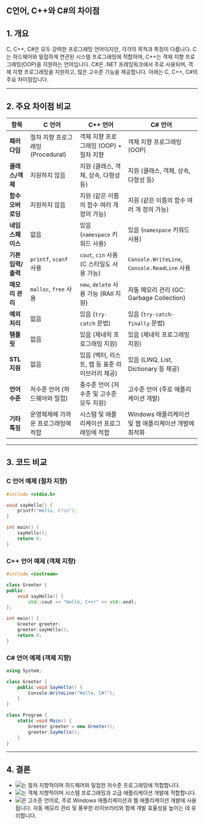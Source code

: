 ## C언어, C++와 C#의 차이점

## 1. 개요
C, C++, C#은 모두 강력한 프로그래밍 언어이지만, 각각의 목적과 특징이 다릅니다. C는 하드웨어와 밀접하게 연관된 시스템 프로그래밍에 적합하며, C++는 객체 지향 프로그래밍(OOP)을 지원하는 언어입니다. C#은 .NET 프레임워크에서 주로 사용되며, 객체 지향 프로그래밍을 지원하고, 많은 고수준 기능을 제공합니다. 아래는 C, C++, C#의 주요 차이점입니다.

---

## 2. 주요 차이점 비교

| 항목         | C 언어                          | C++ 언어                           | C# 언어                               |
|-------------|--------------------------------|----------------------------------|--------------------------------------|
| **패러다임** | 절차 지향 프로그래밍 (Procedural) | 객체 지향 프로그래밍 (OOP) + 절차 지향 | 객체 지향 프로그래밍 (OOP)             |
| **클래스/객체** | 지원하지 않음                   | 지원 (클래스, 객체, 상속, 다형성 등) | 지원 (클래스, 객체, 상속, 다형성 등)   |
| **함수 오버로딩** | 지원하지 않음                   | 지원 (같은 이름의 함수 여러 개 정의 가능) | 지원 (같은 이름의 함수 여러 개 정의 가능) |
| **네임스페이스** | 없음                            | 있음 (`namespace` 키워드 사용) | 있음 (`namespace` 키워드 사용)        |
| **기본 입력/출력** | `printf`, `scanf` 사용        | `cout`, `cin` 사용 (C 스타일도 사용 가능) | `Console.WriteLine`, `Console.ReadLine` 사용 |
| **메모리 관리** | `malloc`, `free` 사용         | `new`, `delete` 사용 가능 (RAII 지원) | 자동 메모리 관리 (GC: Garbage Collection) |
| **예외 처리** | 없음                            | 있음 (`try-catch` 문법) | 있음 (`try-catch-finally` 문법)         |
| **템플릿** | 없음                            | 있음 (제네릭 프로그래밍 지원) | 있음 (제네릭 프로그래밍 지원)           |
| **STL 지원** | 없음                            | 있음 (벡터, 리스트, 맵 등 표준 라이브러리 제공) | 있음 (LINQ, List, Dictionary 등 제공)  |
| **언어 수준** | 저수준 언어 (하드웨어와 밀접)   | 중수준 언어 (저수준 및 고수준 모두 지원) | 고수준 언어 (주로 애플리케이션 개발)    |
| **기타 특징** | 운영체제에 가까운 프로그래밍에 적합 | 시스템 및 애플리케이션 프로그래밍에 적합 | Windows 애플리케이션 및 웹 애플리케이션 개발에 최적화 |

---

## 3. 코드 비교

### C 언어 예제 (절차 지향)
```c
#include <stdio.h>

void sayHello() {
    printf("Hello, C!\n");
}

int main() {
    sayHello();
    return 0;
}
```

### C++ 언어 예제 (객체 지향)
```cpp
#include <iostream>

class Greeter {
public:
    void sayHello() {
        std::cout << "Hello, C++!" << std::endl;
};

int main() {
    Greeter greeter;
    greeter.sayHello();
    return 0;
}
```

### C# 언어 예제 (객체 지향)
``` cs
using System;

class Greeter {
    public void SayHello() {
        Console.WriteLine("Hello, C#!");
    }
}

class Program {
    static void Main() {
        Greeter greeter = new Greeter();
        greeter.SayHello();
    }
}
```

---

## 4. 결론
- <img src="https://img.shields.io/badge/C-A8B9CC?style=flat&logo=C&logoColor=white">는 절차 지향적이며 하드웨어와 밀접한 저수준 프로그래밍에 적합합니다.
- <img src="https://img.shields.io/badge/C++-00599C?style=flat&logo=C%2B%2B&logoColor=white">는 객체 지향적이며 시스템 프로그래밍과 고급 애플리케이션 개발에 적합합니다.
- <img src="https://img.shields.io/badge/C%23-239120?style=flat&logo=C%23&logoColor=white">은 고수준 언어로, 주로 Windows 애플리케이션과 웹 애플리케이션 개발에 사용됩니다. 자동 메모리 관리 및 풍부한 라이브러리와 함께 개발 효율성을 높이는 데 유리합니다.
